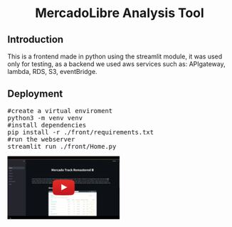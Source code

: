 <h1 align="center">MercadoLibre Analysis Tool</h1>

<h2>Introduction</h2>
This is a frontend made in python using the streamlit module, it was used only for testing, as a backend we used aws services such as: APIgateway, lambda, RDS, S3, eventBridge.

<h2>Deployment</h2>
<pre>
#create a virtual enviroment
python3 -m venv venv
#install dependencies
pip install -r ./front/requirements.txt
#run the webserver
streamlit run ./front/Home.py
</pre>

[<img src="img/icon.png" width="50%">](https://youtu.be/HtO1ttkC9fo "Demo")


